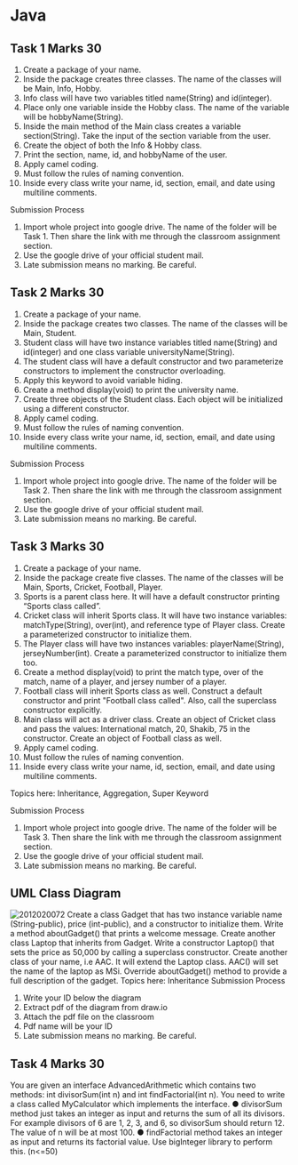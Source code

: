 # Java

## Task 1 Marks 30
1. Create a package of your name.
2. Inside the package creates three classes. The name of the classes will be Main, Info,
Hobby.
3. Info class will have two variables titled name(String) and id(integer).
4. Place only one variable inside the Hobby class. The name of the variable will be
hobbyName(String).
5. Inside the main method of the Main class creates a variable section(String). Take the
input of the section variable from the user.
6. Create the object of both the Info & Hobby class.
7. Print the section, name, id, and hobbyName of the user.
8. Apply camel coding.
9. Must follow the rules of naming convention.
10. Inside every class write your name, id, section, email, and date using multiline comments.

Submission Process

1. Import whole project into google drive. The name of the folder will be Task 1. Then share
the link with me through the classroom assignment section.
2. Use the google drive of your official student mail.
3. Late submission means no marking. Be careful.

## Task 2 Marks 30
1. Create a package of your name.
2. Inside the package creates two classes. The name of the classes will be Main, Student.
3. Student class will have two instance variables titled name(String) and id(integer) and
one class variable universityName(String).
4. The student class will have a default constructor and two parameterize constructors to
implement the constructor overloading.
5. Apply this keyword to avoid variable hiding.
6. Create a method display(void) to print the university name.
7. Create three objects of the Student class. Each object will be initialized using a different
constructor.
8. Apply camel coding.
9. Must follow the rules of naming convention.
10. Inside every class write your name, id, section, email, and date using multiline comments.

Submission Process

1. Import whole project into google drive. The name of the folder will be Task 2. Then share
the link with me through the classroom assignment section.
2. Use the google drive of your official student mail.
3. Late submission means no marking. Be careful.


## Task 3 Marks 30

1. Create a package of your name.
2. Inside the package create five classes. The name of the classes will be Main, Sports,
Cricket, Football, Player.
3. Sports is a parent class here. It will have a default constructor printing “Sports class
called”.
4. Cricket class will inherit Sports class. It will have two instance variables:
matchType(String), over(int), and reference type of Player class. Create a parameterized
constructor to initialize them.
5. The Player class will have two instances variables: playerName(String),
jerseyNumber(int). Create a parameterized constructor to initialize them too.
6. Create a method display(void) to print the match type, over of the match, name of a
player, and jersey number of a player.
7. Football class will inherit Sports class as well. Construct a default constructor and print
"Football class called". Also, call the superclass constructor explicitly.
8. Main class will act as a driver class. Create an object of Cricket class and pass the
values: International match, 20, Shakib, 75 in the constructor. Create an object of
Football class as well.
9. Apply camel coding.
10. Must follow the rules of naming convention.
11. Inside every class write your name, id, section, email, and date using multiline comments.

Topics here: Inheritance, Aggregation, Super Keyword

Submission Process

1. Import whole project into google drive. The name of the folder will be Task 3. Then share
the link with me through the classroom assignment section.
2. Use the google drive of your official student mail.
3. Late submission means no marking. Be careful.

## UML Class Diagram

![2012020072](https://user-images.githubusercontent.com/56092072/134782449-220ecb98-d6f1-40e0-87ea-ba594ae3621e.png)
Create a class Gadget that has two instance variable name (String-public), price (int-public), and
a constructor to initialize them. Write a method aboutGadget() that prints a welcome message.
Create another class Laptop that inherits from Gadget. Write a constructor Laptop() that sets the
price as 50,000 by calling a superclass constructor. Create another class of your name, i.e AAC.
It will extend the Laptop class. AAC() will set the name of the laptop as MSi. Override
aboutGadget() method to provide a full description of the gadget.
Topics here: Inheritance
Submission Process

1. Write your ID below the diagram
2. Extract pdf of the diagram from draw.io
3. Attach the pdf file on the classroom
4. Pdf name will be your ID
5. Late submission means no marking. Be careful.


## Task 4 Marks 30
You are given an interface AdvancedArithmetic which contains two methods: int divisorSum(int
n) and int findFactorial(int n). You need to write a class called MyCalculator which implements
the interface.
● divisorSum method just takes an integer as input and returns the sum of all its divisors.
For example divisors of 6 are 1, 2, 3, and 6, so divisorSum should return 12. The value of
n will be at most 100.
● findFactorial method takes an integer as input and returns its factorial value. Use
bigInteger library to perform this. (n<=50)
